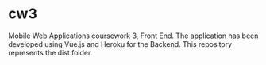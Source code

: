 # cw3

Mobile Web Applications coursework 3, Front End. The application has been developed using Vue.js and Heroku for the Backend. This repository represents the dist folder.
